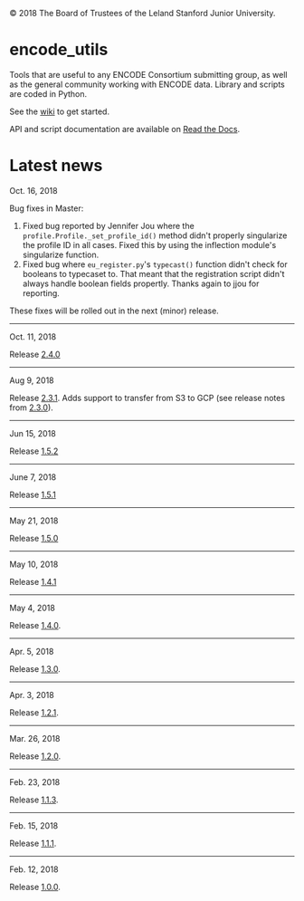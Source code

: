 © 2018 The Board of Trustees of the Leland Stanford Junior University.

# encode_utils
Tools that are useful to any ENCODE Consortium submitting group, as well as the general community working with ENCODE data.  Library and scripts are coded in Python.

See the [wiki](https://github.com/StanfordBioinformatics/encode_utils/wiki) to get started. 

API and script documentation are available on [Read the Docs](http://encode-utils.readthedocs.io/en/latest/).


# Latest news

Oct. 16, 2018

Bug fixes in Master:

1. Fixed bug reported by Jennifer Jou where the `profile.Profile._set_profile_id()` method didn't properly singularize the profile ID in all cases. Fixed this by using the inflection module's singularize function.
2. Fixed bug where `eu_register.py`'s `typecast()` function didn't check for booleans to typecaset to.  That meant that the registration script didn't always handle boolean fields propertly. Thanks again to jjou for reporting.

These fixes will be rolled out in the next (minor) release. 

***

Oct. 11, 2018

Release [2.4.0](https://github.com/StanfordBioinformatics/encode_utils/releases/tag/2.4.0)

***

Aug 9, 2018

Release [2.3.1](https://github.com/StanfordBioinformatics/encode_utils/releases/tag/2.3.1).
Adds support to transfer from S3 to GCP (see release notes from [2.3.0](https://github.com/StanfordBioinformatics/encode_utils/releases/tag/2.3.0)). 

***

Jun 15, 2018

Release [1.5.2](https://github.com/StanfordBioinformatics/encode_utils/releases/tag/1.5.2)

***

June 7, 2018

Release [1.5.1](https://github.com/StanfordBioinformatics/encode_utils/releases/tag/1.5.1)

***

May 21, 2018

Release [1.5.0](https://github.com/StanfordBioinformatics/encode_utils/releases/tag/1.5.0)

***

May 10, 2018

Release [1.4.1](https://github.com/StanfordBioinformatics/encode_utils/releases/tag/1.4.1)

***

May 4, 2018

Release [1.4.0](https://github.com/StanfordBioinformatics/encode_utils/releases/tag/1.4.0).

***

Apr. 5, 2018

Release [1.3.0](https://github.com/StanfordBioinformatics/encode_utils/releases/tag/1.3.0). 

***

Apr. 3, 2018

Release [1.2.1](https://github.com/StanfordBioinformatics/encode_utils/releases/tag/1.2.1).

***

Mar. 26, 2018

Release [1.2.0](https://github.com/StanfordBioinformatics/encode_utils/releases/tag/1.2.0).

***

Feb. 23, 2018

Release [1.1.3](https://github.com/StanfordBioinformatics/encode_utils/releases/tag/1.1.3).

***

Feb. 15, 2018

Release [1.1.1](https://github.com/StanfordBioinformatics/encode_utils/releases/tag/1.1.1).

***

Feb. 12, 2018

Release [1.0.0](https://github.com/StanfordBioinformatics/encode_utils/tree/1.0.0).
